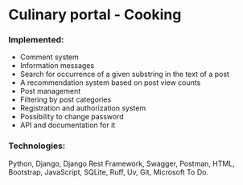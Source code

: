 # Culinary portal - Cooking
### Implemented:
* Comment system
* Information messages
* Search for occurrence of a given substring in the text of a post
* A recommendation system based on post view counts
* Post management
* Filtering by post categories
* Registration and authorization system
* Possibility to change password
* API and documentation for it
### Technologies:
Python, Django, Django Rest Framework, Swagger, Postman, HTML, Bootstrap, JavaScript, SQLite, Ruff, Uv, Git, Microsoft To Do.
